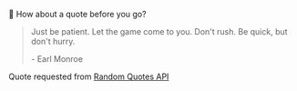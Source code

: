 📣 How about a quote before you go?

> Just be patient. Let the game come to you. Don't rush. Be quick, but don't hurry.
>
> <p>- Earl Monroe</p>

Quote requested from [Random Quotes API](https://github.com/lukePeavey/quotable)
